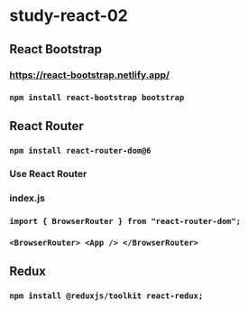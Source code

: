 # study-react-02

## React Bootstrap
### https://react-bootstrap.netlify.app/
### `npm install react-bootstrap bootstrap`

## React Router
### `npm install react-router-dom@6`
### Use React Router
### index.js
### `import { BrowserRouter } from "react-router-dom";`
### `<BrowserRouter> <App /> </BrowserRouter>`

## Redux
### `npm install @reduxjs/toolkit react-redux;`